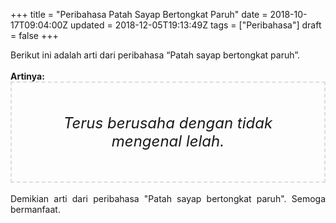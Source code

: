 +++
title = "Peribahasa Patah Sayap Bertongkat Paruh"
date = 2018-10-17T09:04:00Z
updated = 2018-12-05T19:13:49Z
tags = ["Peribahasa"]
draft = false
+++

<div dir="ltr" style="text-align: left;" trbidi="on"><div style="text-align: justify;">Berikut ini adalah arti dari peribahasa “Patah sayap bertongkat paruh”.</div><br /><div style="text-align: justify;"><b>Artinya:</b></div><div style="border: 2px dashed #ddd; font-size: 24px; height: auto; margin: 0 auto; padding: 50px; text-align: center; width: auto;"><i>Terus berusaha dengan tidak mengenal lelah.</i></div><div style="text-align: justify;"><br /></div><div style="text-align: justify;">Demikian arti dari peribahasa "Patah sayap bertongkat paruh". Semoga bermanfaat.</div></div>
